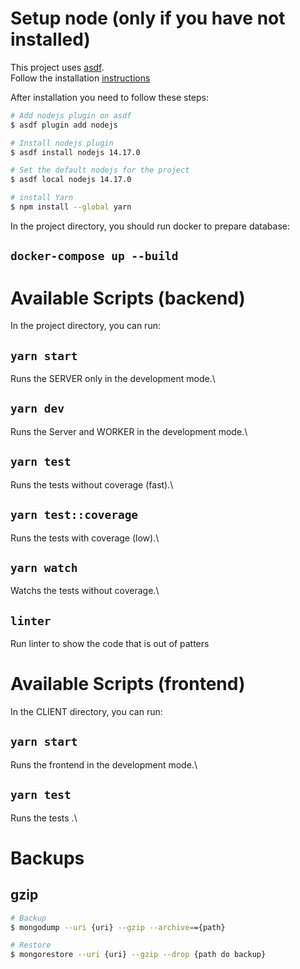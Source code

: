 # Setup node (only if you have not installed)

This project uses [asdf](https://asdf-vm.com/#/). \
Follow the installation [instructions](https://asdf-vm.com/#/core-manage-asdf?id=asdf)

After installation you need to follow these steps:

```bash
# Add nodejs plugin on asdf
$ asdf plugin add nodejs

# Install nodejs plugin
$ asdf install nodejs 14.17.0

# Set the default nodejs for the project
$ asdf local nodejs 14.17.0

# install Yarn
$ npm install --global yarn
```

In the project directory, you should run docker to prepare database:

## `docker-compose up --build`

# Available Scripts (backend)

In the project directory, you can run:

## `yarn start`

Runs the SERVER only in the development mode.\

## `yarn dev`

Runs the Server and WORKER in the development mode.\

## `yarn test`

Runs the tests without coverage (fast).\

## `yarn test::coverage`

Runs the tests with coverage (low).\

## `yarn watch`

Watchs the tests without coverage.\

## `linter`

Run linter to show the code that is out of patters

# Available Scripts (frontend)

In the CLIENT directory, you can run:

## `yarn start`

Runs the frontend in the development mode.\

## `yarn test`

Runs the tests .\

# Backups

## gzip

```bash
# Backup
$ mongodump --uri {uri} --gzip --archive=={path}

# Restore
$ mongorestore --uri {uri} --gzip --drop {path do backup}
```

